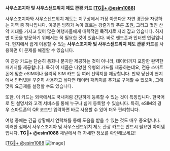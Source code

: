 **사우스조지아 및 사우스샌드위치 제도 관광 카드 [[TG💪+ @esim1088](https://t.me/s/esim1088)]**

사우스조지아와 사우스샌드위치 제도는 지구상에서 가장 아름다운 자연 경관을 자랑하는 지역 중 하나입니다. 이곳은 빙하가 녹아 흐르는 강줄기와 푸른 초원, 그리고 멋진 산악 지대를 가지고 있어 많은 여행자들에게 매력적인 목적지로 자리 잡고 있습니다. 하지만 이곳을 방문하기 위해서는 꼭 필요한 것이 있습니다. 바로 핸드폰과 인터넷 연결입니다. 현지에서 쉽게 이용할 수 있는 **사우스조지아 및 사우스샌드위치 제도 관광 카드**를 사용하면 이 문제를 해결할 수 있습니다.

이 관광 카드는 단순히 통화나 문자만 제공하는 것이 아니라, 데이터까지 포함한 완벽한 패키지를 제공합니다. 특히 이 제품은 다양한 유형의 카드를 제공하는데요, 전용 스마트폰에 맞춘 eSIM이나 물리적 SIM 카드 등 여러 선택지를 제공합니다. 만약 당신이 현지에서 인터넷을 꾸준히 사용하고 싶다면 데이터 패키지를 추가로 구매할 수 있으며, 그에 맞춰 요금제를 설정할 수도 있습니다.

또한, 이 카드는 외국에서도 국내처럼 간단하게 등록할 수 있는 것이 특징입니다. 한국어로 된 설명서와 고객 서비스를 통해 누구나 쉽게 등록할 수 있습니다. 특히, eSIM의 경우 스마트폰의 QR 코드만 입력하면 바로 사용할 수 있어 더욱 편리합니다.

여행 중에는 긴급 상황에서 연락처를 통해 도움을 받을 수 있는 것도 매우 중요합니다. 이러한 점에서 사우스조지아 및 사우스샌드위치 제도 관광 카드는 반드시 필요한 아이템입니다. **TG💪+ @esim1088** 채널에서 더 자세한 정보를 확인해보세요!

[[TG💪+ @esim1088](https://t.me/s/esim1088) ![Image](https://i.postimg.cc/Y0z9fWf4/image.png)]